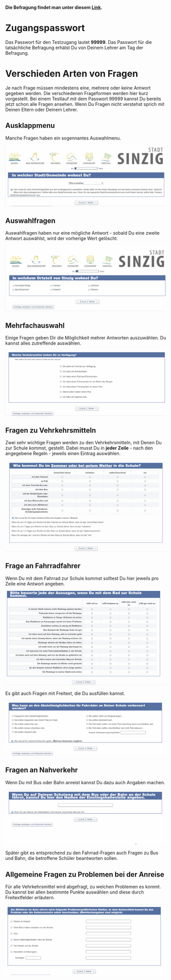 **Die Befragung findet man unter diesem [Link](http://www.schulwegcheck.de/limesurvey/index.php/survey/index/sid/526655/newtest/Y/lang/de).**

# Zugangspasswort

Das Passwort für den Testzugang lautet **99999**. Das Passwort für die tatsächliche Befragung erhälst Du von Deinem Lehrer am Tag der Befragung.

# Verschieden Arten von Fragen

Je nach Frage müssen mindestens eine, mehrere oder keine Antwort gegeben werden. Die verschiedenen Frageformen werden hier kurz vorgestellt. Bei einem Testlauf mit dem Passwort 99999 kannst Du bereits jetzt schon alle Fragen ansehen. Wenn Du Fragen nicht verstehst sprich mit Deinen Eltern oder Deinem Lehrer.

## Ausklappmenu

Manche Fragen haben ein sogennantes Auswahlmenu.

![Auswahlmenu](Auswahlmenu.gif)

## Auswahlfragen

Auswahlfragen haben nur eine mögliche Antwort - sobald Du eine zweite Antwort auswählst, wird der vorherige Wert gelöscht.

![Auswahlfrage](Auswahlfrage.gif)


## Mehrfachauswahl

Einige Fragen geben Dir die Möglichkeit mehrer Antworten auszuwählen. Du kannst alles zutreffende auswählen.

![Mehrfachauswahl](Mehrfachauswahl.gif)

## Fragen zu Vehrkehrsmitteln

Zwei sehr wichtige Fragen werden zu den Vehrkehrsmitteln, mit Denen Du zur Schule kommst, gestellt. Dabei musst Du in **jeder Zeile** - nach den angegebene Regeln - jeweils einen Eintrag auswählen.

![Verkehrsmittel](Verkehrsmittel.gif)

## Frage an Fahrradfahrer

Wenn Du mit dem Fahrrad zur Schule kommst solltest Du hier jeweils pro Zeile eine Antwort angeben.

![Fahrrad](Fahrrad.gif)

Es gibt auch Fragen mit Freitext, die Du ausfüllen kannst.

![Fahrrad2](Fahrrad2.gif)

## Fragen an Nahverkehr

Wenn Du mit Bus oder Bahn anreist kannst Du dazu auch Angaben machen.

![Bus](Bus.gif)

Später gibt es entsprechend zu den Fahrrad-Fragen auch Fragen zu Bus und Bahn, die betroffene Schüler beantworten sollen.

## Allgemeine Fragen zu Problemen bei der Anreise

Für alle Vehrkehrsmittel wird abgefragt, zu welchen Problemen es kommt. Du kannst bei allen bestimmte Punkte auswählen und diese durch Freitextfelder erläutern.

![Auto](Auto.gif)

